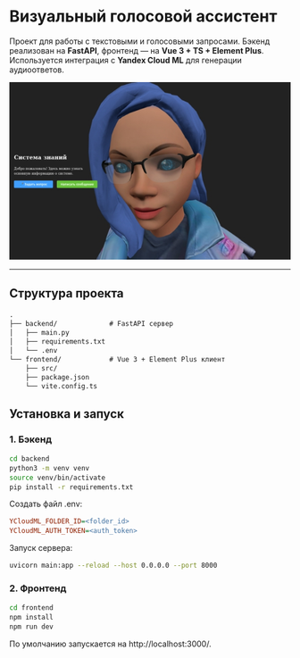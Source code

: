 # Визуальный голосовой ассистент

Проект для работы с текстовыми и голосовыми запросами.
Бэкенд реализован на **FastAPI**, фронтенд — на **Vue 3 + TS + Element Plus**.
Используется интеграция с **Yandex Cloud ML** для генерации аудиоответов.

![Скриншот](info/screenshot1.jpg)

---

## Структура проекта

```text
.
├── backend/             # FastAPI сервер
│   ├── main.py
│   ├── requirements.txt
│   └── .env
└── frontend/            # Vue 3 + Element Plus клиент
    ├── src/
    ├── package.json
    └── vite.config.ts
```

## Установка и запуск

### 1. Бэкенд

```bash
cd backend
python3 -m venv venv
source venv/bin/activate
pip install -r requirements.txt
```

Создать файл .env:

```ini
YCloudML_FOLDER_ID=<folder_id>
YCloudML_AUTH_TOKEN=<auth_token>
```

Запуск сервера:
```bash
uvicorn main:app --reload --host 0.0.0.0 --port 8000
```

### 2. Фронтенд

```bash
cd frontend
npm install
npm run dev
```

По умолчанию запускается на http://localhost:3000/.


